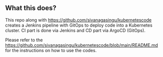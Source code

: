 ## What this does?
This repo along with https://github.com/sivanagasingu/kubernetescode creates a Jenkins pipeline with GitOps to deploy code into a Kubernetes cluster. CI part is done via Jenkins and CD part via ArgoCD (GitOps).


Please refer to the https://github.com/sivanagasingu/kubernetescode/blob/main/README.md for the instructions on how to use the codes.
